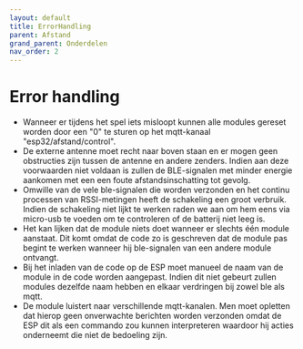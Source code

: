 ```yaml
---
layout: default
title: ErrorHandling
parent: Afstand
grand_parent: Onderdelen
nav_order: 2
---
```


# Error handling
* Wanneer er tijdens het spel iets misloopt kunnen alle modules gereset worden door een "0" te sturen op het mqtt-kanaal "esp32/afstand/control".
* De externe antenne moet recht naar boven staan en er mogen geen obstructies zijn tussen de antenne en andere zenders. Indien aan deze voorwaarden niet voldaan is zullen de
BLE-signalen met minder energie aankomen met een een foute afstandsinschatting tot gevolg.
* Omwille van de vele ble-signalen die worden verzonden en het continu processen van RSSI-metingen heeft de schakeling een groot verbruik. Indien de schakeling niet lijkt te 
werken raden we aan om hem eens via micro-usb te voeden om te controleren of de batterij niet leeg is.
* Het kan lijken dat de module niets doet wanneer er slechts één module aanstaat. Dit komt omdat de code zo is geschreven dat de module pas begint te werken wanneer hij 
ble-signalen van een andere module ontvangt.
* Bij het inladen van de code op de ESP moet manueel de naam van de module in de code worden aangepast. Indien dit niet gebeurt zullen modules dezelfde naam hebben en elkaar
verdringen bij zowel ble als mqtt.
* De module luistert naar verschillende mqtt-kanalen. Men moet opletten dat hierop geen onverwachte berichten worden verzonden omdat de ESP dit als een commando zou kunnen
interpreteren waardoor hij acties onderneemt die niet de bedoeling zijn.
